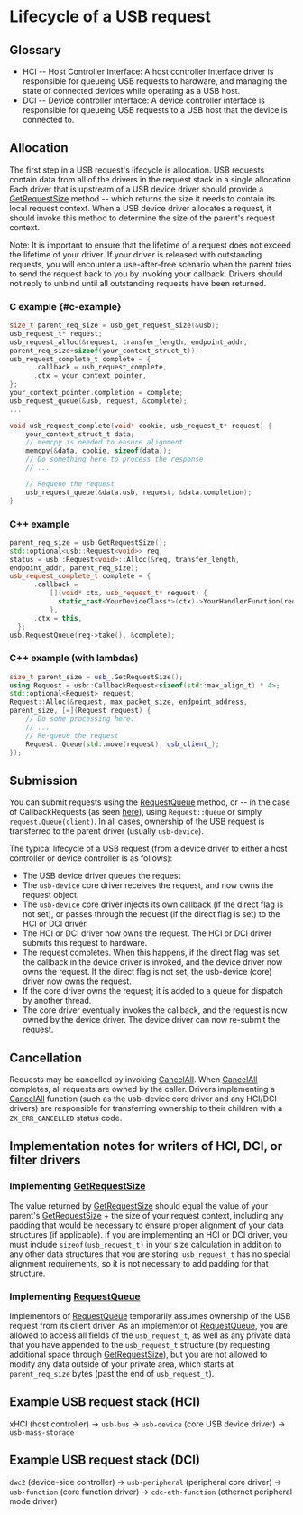<!--
    (C) Copyright 2019 The Fuchsia Authors. All rights reserved.
    Use of this source code is governed by a BSD-style license that can be
    found in the LICENSE file.
-->

# Lifecycle of a USB request

## Glossary

*   HCI -- Host Controller Interface: A host controller interface driver is
    responsible for queueing USB requests to hardware, and managing the state
    of connected devices while operating as a USB host.
*   DCI -- Device controller interface: A device controller interface is
    responsible for queueing USB requests to a USB host that the device is
    connected to.

## Allocation

The first step in a USB request's lifecycle is allocation. USB requests contain
data from all of the drivers in the request stack in a single allocation. Each
driver that is upstream of a USB device driver should provide a
[GetRequestSize](/sdk/banjo/ddk.protocol.usb/usb.banjo#96) method --
which returns the size it needs to contain its local request context. When a
USB device driver allocates a request, it should invoke this method to
determine the size of the parent's request context.

Note: It is important to ensure that the lifetime of a request does not exceed
the lifetime of your driver. If your driver is released with outstanding
requests, you will encounter a use-after-free scenario when the parent tries to
send the request back to you by invoking your callback. Drivers should not
reply to unbind until all outstanding requests have been returned.

### C example {#c-example}

```c
size_t parent_req_size = usb_get_request_size(&usb);
usb_request_t* request;
usb_request_alloc(&request, transfer_length, endpoint_addr,
parent_req_size+sizeof(your_context_struct_t));
usb_request_complete_t complete = {
      .callback = usb_request_complete,
      .ctx = your_context_pointer,
};
your_context_pointer.completion = complete;
usb_request_queue(&usb, request, &complete);
...

void usb_request_complete(void* cookie, usb_request_t* request) {
    your_context_struct_t data;
    // memcpy is needed to ensure alignment
    memcpy(&data, cookie, sizeof(data));
    // Do something here to process the response
    // ...

    // Requeue the request
    usb_request_queue(&data.usb, request, &data.completion);
}
```

### C++ example

```c++
parent_req_size = usb.GetRequestSize();
std::optional<usb::Request<void>> req;
status = usb::Request<void>::Alloc(&req, transfer_length,
endpoint_addr, parent_req_size);
usb_request_complete_t complete = {
      .callback =
          [](void* ctx, usb_request_t* request) {
            static_cast<YourDeviceClass*>(ctx)->YourHandlerFunction(request);
          },
      .ctx = this,
  };
usb.RequestQueue(req->take(), &complete);
```

### C++ example (with lambdas)

```c++
size_t parent_size = usb_.GetRequestSize();
using Request = usb::CallbackRequest<sizeof(std::max_align_t) * 4>;
std::optional<Request> request;
Request::Alloc(&request, max_packet_size, endpoint_address,
parent_size, [=](Request request) {
    // Do some processing here.
    // ...
    // Re-queue the request
    Request::Queue(std::move(request), usb_client_);
});
```

## Submission

You can submit requests using the
[RequestQueue](/sdk/banjo/ddk.protocol.usb/usb.banjo#22) method,
or -- in the case of CallbackRequests (as seen [here](#c-example)), using
`Request::Queue` or simply `request.Queue(client)`. In all cases, ownership of
the USB request is transferred to the parent driver (usually `usb-device`).

The typical lifecycle of a USB request (from a device driver to either a host
controller or device controller is as follows):

*   The USB device driver queues the request
*   The `usb-device` core driver receives the request, and now owns the request
    object.
*   The `usb-device` core driver injects its own callback (if the direct flag
    is not set), or passes through the request (if the direct flag is set) to
    the HCI or DCI driver.
*   The HCI or DCI driver now owns the request. The HCI or DCI driver submits
    this request to hardware.
*   The request completes. When this happens, if the direct flag was set, the
    callback in the device driver is invoked, and the device driver now owns
    the request. If the direct flag is not set, the usb-device (core) driver
    now owns the request.
*   If the core driver owns the request; it is added to a queue for dispatch by
    another thread.
*   The core driver eventually invokes the callback, and the request is now
    owned by the device driver. The device driver can now re-submit the
    request.

## Cancellation

Requests may be cancelled by invoking
[CancelAll](/sdk/banjo/ddk.protocol.usb/usb.banjo#89). When
[CancelAll](/sdk/banjo/ddk.protocol.usb/usb.banjo#89) completes, all
requests are owned by the caller. Drivers implementing a
[CancelAll](/sdk/banjo/ddk.protocol.usb/usb.banjo#89) function (such
as the usb-device core driver and any HCI/DCI drivers) are responsible for
transferring ownership to their children with a `ZX_ERR_CANCELLED` status code.

## Implementation notes for writers of HCI, DCI, or filter drivers

### Implementing [GetRequestSize](/sdk/banjo/ddk.protocol.usb/usb.banjo#96)

The value returned by
[GetRequestSize](/sdk/banjo/ddk.protocol.usb/usb.banjo#96) should
equal the value of your parent's
[GetRequestSize](/sdk/banjo/ddk.protocol.usb/usb.banjo#96) + the size
of your request context, including any padding that would be necessary to
ensure proper alignment of your data structures (if applicable). If you are
implementing an HCI or DCI driver, you must include `sizeof(usb_request_t)` in
your size calculation in addition to any other data structures that you are
storing. `usb_request_t` has no special alignment requirements, so it is not
necessary to add padding for that structure.

### Implementing [RequestQueue](/sdk/banjo/ddk.protocol.usb/usb.banjo#22)

Implementors of
[RequestQueue](/sdk/banjo/ddk.protocol.usb/usb.banjo#22) temporarily
assumes ownership of the USB request from its client driver. As an implementor
of [RequestQueue](/sdk/banjo/ddk.protocol.usb/usb.banjo#22), you are
allowed to access all fields of the `usb_request_t`, as well as any private
data that you have appended to the `usb_request_t` structure (by requesting
additional space through
[GetRequestSize](/sdk/banjo/ddk.protocol.usb/usb.banjo#96)), but you
are not allowed to modify any data outside of your private area, which starts
at `parent_req_size` bytes (past the end of `usb_request_t`).

## Example USB request stack (HCI)

xHCI (host controller) -> `usb-bus` -> `usb-device` (core USB device driver) ->
`usb-mass-storage`

## Example USB request stack (DCI)

`dwc2` (device-side controller) -> `usb-peripheral` (peripheral core driver) ->
`usb-function` (core function driver) -> `cdc-eth-function` (ethernet
peripheral mode driver)
